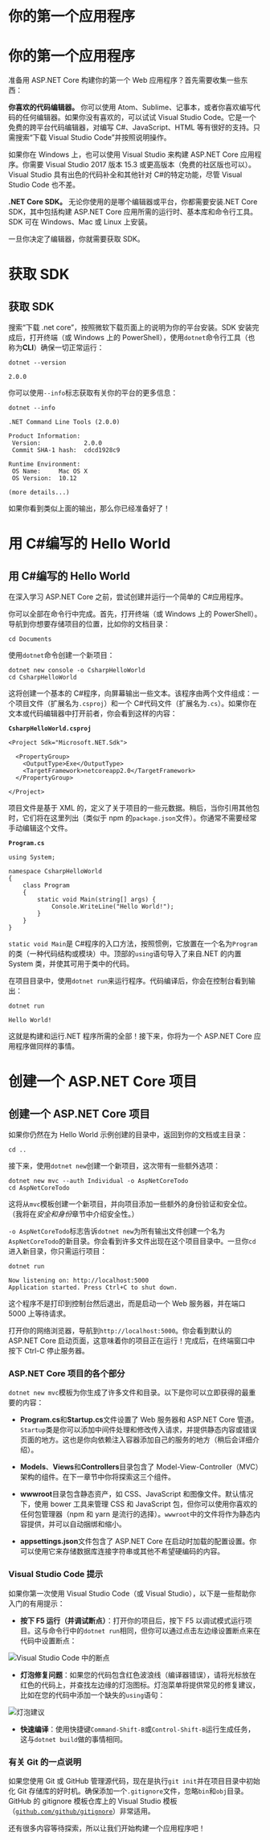 # 你的第一个应用程序

# 你的第一个应用程序

准备用 ASP.NET Core 构建你的第一个 Web 应用程序？首先需要收集一些东西：

**你喜欢的代码编辑器。** 你可以使用 Atom、Sublime、记事本，或者你喜欢编写代码的任何编辑器。如果你没有喜欢的，可以试试 Visual Studio Code。它是一个免费的跨平台代码编辑器，对编写 C#、JavaScript、HTML 等有很好的支持。只需搜索“下载 Visual Studio Code”并按照说明操作。

如果你在 Windows 上，也可以使用 Visual Studio 来构建 ASP.NET Core 应用程序。你需要 Visual Studio 2017 版本 15.3 或更高版本（免费的社区版也可以）。Visual Studio 具有出色的代码补全和其他针对 C#的特定功能，尽管 Visual Studio Code 也不差。

**.NET Core SDK。** 无论你使用的是哪个编辑器或平台，你都需要安装.NET Core SDK，其中包括构建 ASP.NET Core 应用所需的运行时、基本库和命令行工具。SDK 可在 Windows、Mac 或 Linux 上安装。

一旦你决定了编辑器，你就需要获取 SDK。

# 获取 SDK

## 获取 SDK

搜索“下载 .net core”，按照微软下载页面上的说明为你的平台安装。SDK 安装完成后，打开终端（或 Windows 上的 PowerShell），使用`dotnet`命令行工具（也称为**CLI**）确保一切正常运行：

```
dotnet --version

2.0.0 
```

你可以使用`--info`标志获取有关你的平台的更多信息：

```
dotnet --info

.NET Command Line Tools (2.0.0)

Product Information:
 Version:            2.0.0
 Commit SHA-1 hash:  cdcd1928c9

Runtime Environment:
 OS Name:     Mac OS X
 OS Version:  10.12

(more details...) 
```

如果你看到类似上面的输出，那么你已经准备好了！

# 用 C#编写的 Hello World

## 用 C#编写的 Hello World

在深入学习 ASP.NET Core 之前，尝试创建并运行一个简单的 C#应用程序。

你可以全部在命令行中完成。首先，打开终端（或 Windows 上的 PowerShell）。导航到你想要存储项目的位置，比如你的文档目录：

```
cd Documents 
```

使用`dotnet`命令创建一个新项目：

```
dotnet new console -o CsharpHelloWorld
cd CsharpHelloWorld 
```

这将创建一个基本的 C#程序，向屏幕输出一些文本。该程序由两个文件组成：一个项目文件（扩展名为`.csproj`）和一个 C#代码文件（扩展名为`.cs`）。如果你在文本或代码编辑器中打开前者，你会看到这样的内容：

**`CsharpHelloWorld.csproj`**

```
<Project Sdk="Microsoft.NET.Sdk">

  <PropertyGroup>
    <OutputType>Exe</OutputType>
    <TargetFramework>netcoreapp2.0</TargetFramework>
  </PropertyGroup>

</Project> 
```

项目文件是基于 XML 的，定义了关于项目的一些元数据。稍后，当你引用其他包时，它们将在这里列出（类似于 npm 的`package.json`文件）。你通常不需要经常手动编辑这个文件。

**`Program.cs`**

```
using System;

namespace CsharpHelloWorld
{
    class Program
    {
        static void Main(string[] args) {
            Console.WriteLine("Hello World!");
        }
    }
} 
```

`static void Main`是 C#程序的入口方法，按照惯例，它放置在一个名为`Program`的类（一种代码结构或模块）中。顶部的`using`语句导入了来自.NET 的内置 System 类，并使其可用于类中的代码。

在项目目录中，使用`dotnet run`来运行程序。代码编译后，你会在控制台看到输出：

```
dotnet run

Hello World! 
```

这就是构建和运行.NET 程序所需的全部！接下来，你将为一个 ASP.NET Core 应用程序做同样的事情。

# 创建一个 ASP.NET Core 项目

## 创建一个 ASP.NET Core 项目

如果你仍然在为 Hello World 示例创建的目录中，返回到你的文档或主目录：

```
cd .. 
```

接下来，使用`dotnet new`创建一个新项目，这次带有一些额外选项：

```
dotnet new mvc --auth Individual -o AspNetCoreTodo
cd AspNetCoreTodo 
```

这将从`mvc`模板创建一个新项目，并向项目添加一些额外的身份验证和安全位。 （我将在*安全和身份*章节中介绍安全性。）

`-o AspNetCoreTodo`标志告诉`dotnet new`为所有输出文件创建一个名为`AspNetCoreTodo`的新目录。你会看到许多文件出现在这个项目目录中。一旦你`cd`进入新目录，你只需运行项目：

```
dotnet run

Now listening on: http://localhost:5000
Application started. Press Ctrl+C to shut down. 
```

这个程序不是打印到控制台然后退出，而是启动一个 Web 服务器，并在端口 5000 上等待请求。

打开你的网络浏览器，导航到`http://localhost:5000`。你会看到默认的 ASP.NET Core 启动页面，这意味着你的项目正在运行！完成后，在终端窗口中按下 Ctrl-C 停止服务器。

### ASP.NET Core 项目的各个部分

`dotnet new mvc`模板为你生成了许多文件和目录。以下是你可以立即获得的最重要的内容：

+   **Program.cs**和**Startup.cs**文件设置了 Web 服务器和 ASP.NET Core 管道。`Startup`类是你可以添加中间件处理和修改传入请求，并提供静态内容或错误页面的地方。这也是你向依赖注入容器添加自己的服务的地方（稍后会详细介绍）。

+   **Models**、**Views**和**Controllers**目录包含了 Model-View-Controller（MVC）架构的组件。在下一章节中你将探索这三个组件。

+   **wwwroot**目录包含静态资产，如 CSS、JavaScript 和图像文件。默认情况下，使用 bower 工具来管理 CSS 和 JavaScript 包，但你可以使用你喜欢的任何包管理器（npm 和 yarn 是流行的选择）。`wwwroot`中的文件将作为静态内容提供，并可以自动捆绑和缩小。

+   **appsettings.json**文件包含了 ASP.NET Core 在启动时加载的配置设置。你可以使用它来存储数据库连接字符串或其他不希望硬编码的内容。

### Visual Studio Code 提示

如果你第一次使用 Visual Studio Code（或 Visual Studio），以下是一些帮助你入门的有用提示：

+   **按下 F5 运行（并调试断点）**：打开你的项目后，按下 F5 以调试模式运行项目。这与命令行中的`dotnet run`相同，但你可以通过点击左边缘设置断点来在代码中设置断点：

![Visual Studio Code 中的断点](img/breakpoint.png)

+   **灯泡修复问题**：如果您的代码包含红色波浪线（编译器错误），请将光标放在红色的代码上，并查找左边缘的灯泡图标。灯泡菜单将提供常见的修复建议，比如在您的代码中添加一个缺失的`using`语句：

![灯泡建议](img/lightbulb.png)

+   **快速编译**：使用快捷键`Command-Shift-B`或`Control-Shift-B`运行生成任务，这与`dotnet build`做的事情相同。

### 有关 Git 的一点说明

如果您使用 Git 或 GitHub 管理源代码，现在是执行`git init`并在项目目录中初始化 Git 存储库的好时机。确保添加一个`.gitignore`文件，忽略`bin`和`obj`目录。GitHub 的 gitignore 模板仓库上的 Visual Studio 模板（[`github.com/github/gitignore`](https://github.com/github/gitignore)）非常适用。

还有很多内容等待探索，所以让我们开始构建一个应用程序吧！
